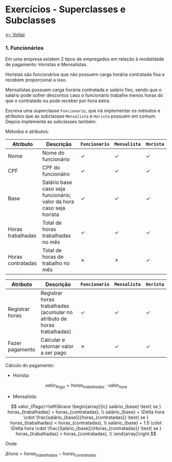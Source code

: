 # Exercícios - Superclasses e Subclasses
[<-- Voltar](./README.md)

### 1. Funcionários

Em uma empresa existem 2 tipos de empregados em relação à modalidade de pagamento: Horistas e Mensalistas.

Horistas são funcionários que não possuem carga horária contratada fixa e recebem proporcional a isso.

Mensalistas possuem carga horária contratada e salário fixo, sendo que o salário pode sofrer descontos caso o funcionário trabalhe menos horas do que o contratado ou pode receber por hora extra.

Escreva uma superclasse ```Funcionario```, que irá implementar os métodos e atributos que as subclasses ```Mensalista``` e ```Horista``` possuem em comum. Depois implemente as subclasses também.

Métodos e atributos:

| Atributo | Descrição | ```Funcionario``` | ```Mensalista``` | ```Horista``` |
|----------|-----------|-------------------|------------------|---------------|
| Nome | Nome do funcionário | &check; | &check; | &check; |
| CPF | CPF do funcionáiro | &check; | &check; | &check; |
| Base | Salário base caso seja funcionário, valor da hora caso seja horista | &check; | &check; | &check; |
| Horas trabalhadas | Total de horas trabalhadas no mês | &check; | &check; | &check; |
| Horas contratadas | Total de horas de trabalho no mês | &cross; | &cross; | &check; |

| Atributo | Descrição | ```Funcionario``` | ```Mensalista``` | ```Horista``` |
|----------|-----------|-------------------|------------------|---------------|
| Registrar horas | Registrar horas trabalhadas (acumular no atributo de horas trabalhadas) | &check; | &check; | &check; |
| Fazer pagamento | Calcular e retornar valor a ser pago | &cross; | &check; | &check; |

Cálculo do pagamento:

- Horista:

$$ valor_{Pago} = horas_{trabalhadas} \cdot valor_{hora} $$

- Mensalista:

$$ valor_{Pago}=\left\lbrace \begin{array}{lc}
    salário_{base} \text{ se } horas_{trabalhadas} = horas_{contratadas}, \\
    salário_{base} + \Delta hora \cdot \frac{salário_{base}}{horas_{contratadas}} \text{ se } horas_{trabalhadas} < horas_{contratadas}, \\
    salário_{base} + 1.5 \cdot \Delta hora \cdot \frac{Salário_{base}}{Horas_{contratadas}} \text{ se } horas_{trabalhadas} > horas_{contratadas}, \\
    \end{array}\right.$$

Onde

$\Delta hora = horas_{trabalhadas} - horas_{contratadas}$
